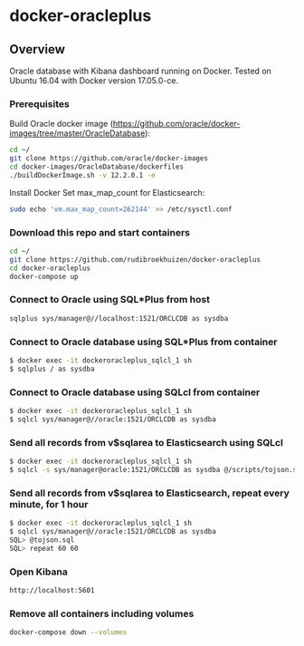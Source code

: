 # docker-oracleplus

## Overview
Oracle database with Kibana dashboard running on Docker. Tested on Ubuntu 16.04 with Docker version 17.05.0-ce.

### Prerequisites
Build Oracle docker image (https://github.com/oracle/docker-images/tree/master/OracleDatabase):
```bash
cd ~/
git clone https://github.com/oracle/docker-images
cd docker-images/OracleDatabase/dockerfiles
./buildDockerImage.sh -v 12.2.0.1 -e
```
Install Docker
Set max_map_count for Elasticsearch: 
```bash
sudo echo 'vm.max_map_count=262144' >> /etc/sysctl.conf
```


### Download this repo and start containers
```bash
cd ~/
git clone https://github.com/rudibroekhuizen/docker-oracleplus
cd docker-oracleplus
docker-compose up
```


### Connect to Oracle using SQL\*Plus from host
```bash
sqlplus sys/manager@//localhost:1521/ORCLCDB as sysdba
```


### Connect to Oracle database using SQL\*Plus from container
```bash
$ docker exec -it dockeroracleplus_sqlcl_1 sh
$ sqlplus / as sysdba
```


### Connect to Oracle database using SQLcl from container
```bash
$ docker exec -it dockeroracleplus_sqlcl_1 sh
$ sqlcl sys/manager@//oracle:1521/ORCLCDB as sysdba
```


### Send all records from v$sqlarea to Elasticsearch using SQLcl
```bash
$ docker exec -it dockeroracleplus_sqlcl_1 sh
$ sqlcl -s sys/manager@oracle:1521/ORCLCDB as sysdba @/scripts/tojson.sql | jq -c '.results[].items[]' > /tmp/output.json
```

### Send all records from v$sqlarea to Elasticsearch, repeat every minute, for 1 hour
```bash
$ docker exec -it dockeroracleplus_sqlcl_1 sh
$ sqlcl sys/manager@//oracle:1521/ORCLCDB as sysdba
SQL> @tojson.sql
SQL> repeat 60 60
```

### Open Kibana
```bash
http://localhost:5601
```

### Remove all containers including volumes
```bash
docker-compose down --volumes
```
